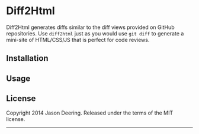 # Diff2Html

Diff2Html generates diffs similar to the diff views provided on GitHub repositories.
Use `diff2html` just as you would use `git diff` to generate a mini-site of HTML/CSS/JS
that is perfect for code reviews.

## Installation

## Usage


## License

Copyright 2014 Jason Deering. Released under the terms of the MIT license.

---

